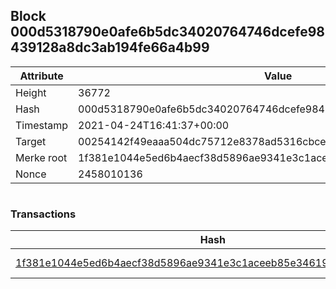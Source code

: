 ## Block 000d5318790e0afe6b5dc34020764746dcefe98439128a8dc3ab194fe66a4b99

Attribute | Value
--- | ---
Height | 36772
Hash | 000d5318790e0afe6b5dc34020764746dcefe98439128a8dc3ab194fe66a4b99
Timestamp | 2021-04-24T16:41:37+00:00
Target | 00254142f49eaaa504dc75712e8378ad5316cbcead634704b3734b6271167cc4
Merke root | 1f381e1044e5ed6b4aecf38d5896ae9341e3c1aceeb85e3461901ae1b346d072
Nonce | 2458010136

```

```

### Transactions

Hash | Amount
--- | ---
[1f381e1044e5ed6b4aecf38d5896ae9341e3c1aceeb85e3461901ae1b346d072](1f381e1044e5ed6b4aecf38d5896ae9341e3c1aceeb85e3461901ae1b346d072.md) | 10.00000000 SKEPTI 
